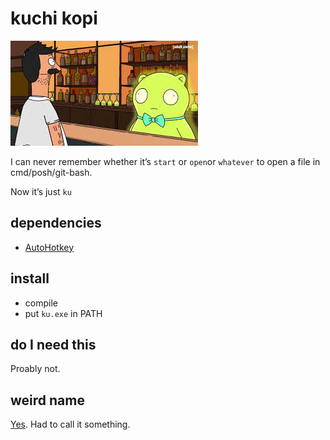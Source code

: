 # kuchi kopi

![kuchi kopi](kuchi.jpg)

I can never remember whether it’s `start` or `open`or `whatever` to open a file in cmd/posh/git-bash.

Now it’s just `ku`

## dependencies

- [AutoHotkey](https://www.autohotkey.com/)

## install

- compile
- put `ku.exe` in PATH

## do I need this

Proably not.

## weird name

[Yes](https://bobs-burgers.fandom.com/wiki/Kuchi_Kopi). Had to call it something.

